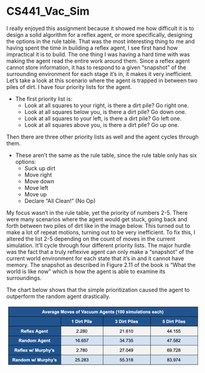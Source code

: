 # CS441_Vac_Sim

I really enjoyed this assignment because it showed me how difficult it is to design a solid algorithm for a reflex agent, or more specifically, designing the options in the rule table. That was the most interesting thing to me and having spent the time in building a reflex agent, I see first hand how impractical it is to build. The one thing I was having a hard time with was making the agent read the entire work around them. Since a reflex agent cannot store information, it has to respond to a given “snapshot” of the surrounding environment for each stage it’s in, it makes it very inefficient. Let’s take a look at this scenario where the agent is trapped in between two piles of dirt. I have four priority lists for the agent.

* The first priority list is:
    * Look at all squares to your right, is there a dirt pile? Go right one.
    * Look at all squares below you, is there a dirt pile? Go down one.
    * Look at all squares to your left, is there a dirt pile? Go left one.
    * Look at all squares above you, is there a dirt pile? Go up one.

Then there are three other priority lists as well and the agent cycles through them.
* These aren’t the same as the rule table, since the rule table only has six options:
    * Suck up dirt
    * Move right
    * Move down
    * Move left
    * Move up
    * Declare “All Clean!” (No Op)

My focus wasn’t in the rule table, yet the priority of numbers 2-5. There were many scenarios where the agent would get stuck, going back and forth between two piles of dirt like in the image below. This turned out to make a lot of repeat motions, turning out to be very inefficient. To fix this, I altered the list 2-5 depending on the count of moves in the current simulation. It’ll cycle through four different priority lists. The major hurdle was the fact that a truly reflexive agent can only make a “snapshot” of the current world environment for each state that it’s in and it cannot have memory. The snapshot as described in Figure 2.11 of the book is “What the world is like now” which is how the agent is able to examine its surroundings.

The chart below shows that the simple prioritization caused the agent to outperform the random agent drastically.

![resulting data](https://github.com/williammcintosh/CS441_Vac_Sim/blob/main/images/Screen%20Shot%202021-06-26%20at%2011.06.04%20PM.png)
